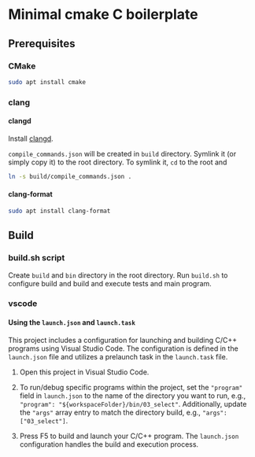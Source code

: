 # Minimal cmake C boilerplate


## Prerequisites

### CMake

```sh
sudo apt install cmake
```

### clang

#### clangd

Install [clangd](https://clangd.llvm.org/installation.html).

`compile_commands.json` will be created in `build` directory. Symlink it (or simply copy it) to the root directory. To symlink it, `cd` to the root and

```sh
ln -s build/compile_commands.json .
```

#### clang-format

```sh
sudo apt install clang-format
```
## Build

### build.sh script

Create `build` and `bin` directory in the root directory. Run `build.sh` to configure build and build and execute tests and main program.

### vscode

#### Using the `launch.json` and `launch.task`

This project includes a configuration for launching and building C/C++ programs using Visual Studio Code. The configuration is defined in the `launch.json` file and utilizes a prelaunch task in the `launch.task` file.

1. Open this project in Visual Studio Code.

2. To run/debug specific programs within the project, set the `"program"` field in `launch.json` to the name of the directory you want to run, e.g., `"program": "${workspaceFolder}/bin/03_select"`. Additionally, update the `"args"` array entry to match the directory build, e.g., `"args": ["03_select"]`.

3. Press F5 to build and launch your C/C++ program. The `launch.json` configuration handles the build and execution process.


